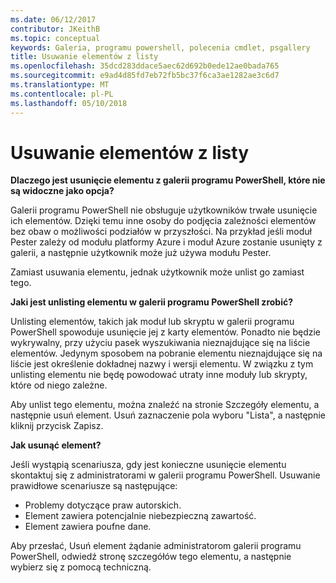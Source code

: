 ```yaml
---
ms.date: 06/12/2017
contributor: JKeithB
ms.topic: conceptual
keywords: Galeria, programu powershell, polecenia cmdlet, psgallery
title: Usuwanie elementów z listy
ms.openlocfilehash: 35dcd283ddace5aec62d692b0ede12ae0bada765
ms.sourcegitcommit: e9ad4d85fd7eb72fb5bc37f6ca3ae1282ae3c6d7
ms.translationtype: MT
ms.contentlocale: pl-PL
ms.lasthandoff: 05/10/2018
---
```

# <a name="unlisting-items"></a>Usuwanie elementów z listy

**Dlaczego jest usunięcie elementu z galerii programu PowerShell, które nie są widoczne jako opcja?**

Galerii programu PowerShell nie obsługuje użytkowników trwałe usunięcie ich elementów.
Dzięki temu inne osoby do podjęcia zależności elementów bez obaw o możliwości podziałów w przyszłości.
Na przykład jeśli moduł Pester zależy od modułu platformy Azure i moduł Azure zostanie usunięty z galerii, a następnie użytkownik może już używa modułu Pester.

Zamiast usuwania elementu, jednak użytkownik może unlist go zamiast tego.

**Jaki jest unlisting elementu w galerii programu PowerShell zrobić?**

Unlisting elementów, takich jak moduł lub skryptu w galerii programu PowerShell spowoduje usunięcie jej z karty elementów. Ponadto nie będzie wykrywalny, przy użyciu pasek wyszukiwania nieznajdujące się na liście elementów.
Jedynym sposobem na pobranie elementu nieznajdujące się na liście jest określenie dokładnej nazwy i wersji elementu.
W związku z tym unlisting elementu nie będę powodować utraty inne moduły lub skrypty, które od niego zależne.

Aby unlist tego elementu, można znaleźć na stronie Szczegóły elementu, a następnie usuń element. Usuń zaznaczenie pola wyboru "Lista", a następnie kliknij przycisk Zapisz.

**Jak usunąć element?**

Jeśli wystąpią scenariusza, gdy jest konieczne usunięcie elementu skontaktuj się z administratorami w galerii programu PowerShell.
Usuwanie prawidłowe scenariusze są następujące:
- Problemy dotyczące praw autorskich.
- Element zawiera potencjalnie niebezpieczną zawartość.
- Element zawiera poufne dane.

Aby przesłać, Usuń element żądanie administratorom galerii programu PowerShell, odwiedź stronę szczegółów tego elementu, a następnie wybierz się z pomocą techniczną.